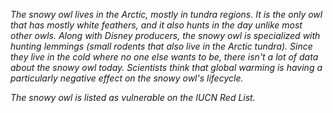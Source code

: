 *The snowy owl lives in the Arctic, mostly in tundra regions. It is the only owl that has mostly white feathers, and it also hunts in the day unlike most other owls. Along with Disney producers, the snowy owl is specialized with hunting lemmings (small rodents that also live in the Arctic tundra). Since they live in the cold where no one else wants to be, there isn't a lot of data about the snowy owl today. Scientists think that global warming is having a particularly negative effect on the snowy owl's lifecycle.*

*The snowy owl is listed as vulnerable on the IUCN Red List.*
